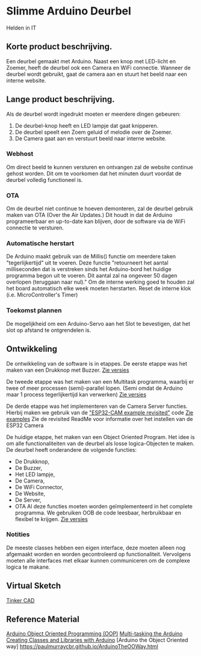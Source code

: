 # Slimme Arduino Deurbel
Helden in IT

## Korte product beschrijving.
Een deurbel gemaakt met Arduino. Naast een knop met LED-licht en Zoemer, heeft de deurbel ook een Camera en WiFi connectie. Wanneer de deurbel wordt gebruikt, gaat de camera aan en stuurt het beeld naar een interne website.

## Lange product beschrijving.
 Als de deurbel wordt ingedrukt moeten er meerdere dingen gebeuren:
  1. De deurbel-knop heeft en LED lampje dat gaat knipperen.
  2. De deurbel speelt een Zoem geluid of melodie over de Zoemer.
  3. De Camera gaat aan en verstuurt beeld naar interne website.

### Webhost
 Om direct beeld te kunnen versturen en ontvangen zal de website continue gehost worden. Dit om te voorkomen dat het minuten duurt voordat de deurbel volledig functioneel is.

### OTA
 Om de deurbel niet continue te hoeven demonteren, zal de deurbel gebruik maken van OTA (Over the Air Updates.) Dit houdt in dat de Arduino programeerbaar en up-to-date kan blijven, door de software via de WiFi connectie te versturen.

### Automatische herstart
 De Arduino maakt gebruik van de Millis() functie om meerdere taken "tegerlijkertijd" uit te voeren. Deze functie "retourneert het aantal milliseconden dat is verstreken sinds het Arduino-bord het huidige programma begon uit te voeren. Dit aantal zal na ongeveer 50 dagen overlopen (teruggaan naar nul)."
 Om de interne werking goed te houden zal het board automatisch elke week moeten herstarten. Reset de interne klok (i.e. MicroController's Timer)

### Toekomst plannen
 De mogelijkheid om een Arduino-Servo aan het Slot te bevestigen, dat het slot op afstand te ontgrendelen is.

## Ontwikkeling
 De ontwikkeling van de software is in etappes.
 De eerste etappe was het maken van een Drukknop met Buzzer.
 [Zie versies](https://github.com/IanMunster/HiIT-Arduino/tree/main/Versions/Doorbell)

 De tweede etappe was het maken van een Multitask programma, waarbij er twee of meer processen (semi)-parallel lopen. (Semi omdat de Arduino maar 1 process tegerlijkertijd kan verwerken)
 [Zie versies](https://github.com/IanMunster/HiIT-Arduino/tree/main/Versions/Multitask)

 De derde etappe was het implementeren van de Camera Server functies.
 Hierbij maken we gebruik van de ["ESP32-CAM example revisited"](https://github.com/easytarget/esp32-cam-webserver) code
 [Zie examples](https://github.com/IanMunster/HiIT-Arduino/tree/main/Examples)
 Zie de revisited ReadMe voor informatie over het instellen van de ESP32 Camera

 De huidige etappe, het maken van een Object Oriented Program.
 Het idee is om alle functionaliteiten van de deurbel als losse logica-Objecten te maken. De deurbel heeft onderandere de volgende functies:
  - De Drukknop,
  - De Buzzer,
  - Het LED lampje,
  - De Camera,
  - De WiFi Connector,
  - De Website,
  - De Server,
  - OTA
 Al deze functies moeten worden geïmplementeerd in het complete programma.
 We gebruiken OOB de code leesbaar, herbruikbaar en flexibel te krijgen.
 [Zie versies](C:\Users\IanMunster\Documents\GitHub\HiIT-Arduino\Versions\OOP)

### Notities
 De meeste classes hebben een eigen interface, deze moeten alleen nog afgemaakt worden en worden gecontroleerd op functionaliteit.
 Vervolgens moeten alle interfaces met elkaar kunnen communiceren om de complexe logica te makane.


## Virtual Sketch
[Tinker CAD](https://www.tinkercad.com/things/1TXkCIflTyw-brilliant-bojo-amur/editel?sharecode=3b64AbjSNC-aFxWy6FOw-oxU1wfmHp1eEG2GOLfIka4)


## Reference Material
 [Arduino Object Oriented Programming (OOP)](https://roboticsbackend.com/arduino-object-oriented-programming-oop/)
 [Multi-tasking the Arduino](https://cdn-learn.adafruit.com/downloads/pdf/multi-tasking-the-arduino-part-1.pdf)
 [Creating Classes and Libraries with Arduino](https://www.halvorsen.blog/documents/technology/resources/resources/Arduino/Arduino%20Library/Arduino%20Classes%20and%20Libraries.pdf)
 [Arduino the Object Oriented way] https://paulmurraycbr.github.io/ArduinoTheOOWay.html
 
